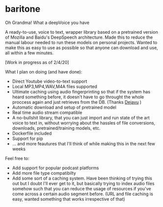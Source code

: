 # baritone
Oh Grandma! What a deepVoice you have

A ready-to-use, voice to text, wrapper library based on a pretrained version of Mozilla and Baidu's DeepSpeech architecture. Made this to reduce the manual labour needed to run these models on personal projects. Wanted to make this as easy to use as possible so that anyone can download and use, all within a few minutes.

[Work in progress as of 2/4/20]

What I plan on doing (and have done): 
- Direct Youtube video-to-text support
- Local MP3,MP4,WAV,M4A files supported
- Ultimate caching using audio fingerprinting so that if the system has heard something before, it doesn't have to go throught the whole proccess again and just retrieves from the DB. (Thanks [Dejavu](https://github.com/worldveil/dejavu) )
- Automatic download and setup of pretrained model
- Real time audio stream compatible
- A no-bullshit library, that you can just import and run state of the art voice to text in, without worrying about the hassles of file conversions, downloads, pretrained/training models, etc.
- Dockerfile included
- Support for pip
- ... and more feautures that I'll think of while making this in the next few weeks


Feel free to:
- Add support for popular podcast platforms
- Add more file type compatibilty
- Add some sort of a caching system. Have been thinking of trying this out but I doubt I'll ever get to it, but basically trying to index audio files somehow such that you can reduce the usage of resources if you've come across a certain audio segment before. (URL and file caching is easy, wanted something that works irrespective of that)
